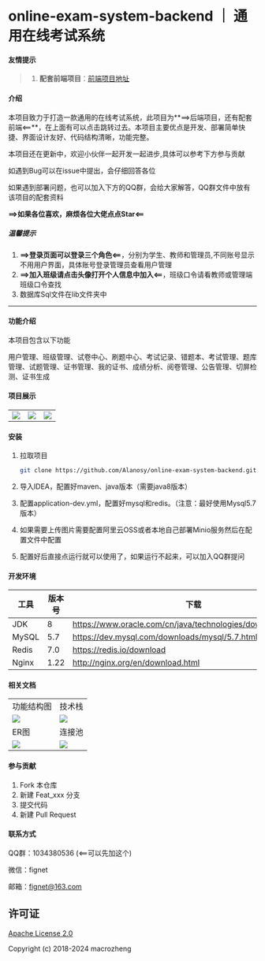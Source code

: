 # online-exam-system-backend ｜ 通用在线考试系统

#### 友情提示

> 1. **配套前端项目**：[前端项目地址](https://github.com/Alanosy/online-exam-system-frontend)

#### 介绍

本项目致力于打造一款通用的在线考试系统，此项目为**==>后端项目，还有配套前端<==**，在上面有可以点击跳转过去。本项目主要优点是开发、部署简单快捷、界面设计友好、代码结构清晰，功能完整。

本项目还在更新中，欢迎小伙伴一起开发一起进步,具体可以参考下方参与贡献

如遇到Bug可以在issue中提出，会仔细回答各位

如果遇到部署问题，也可以加入下方的QQ群，会给大家解答，QQ群文件中放有该项目的配套资料

**==>如果各位喜欢，麻烦各位大佬点点Star<==**

##### 温馨提示

1. **==>登录页面可以登录三个角色<==**，分别为学生、教师和管理员,不同账号显示不用用户界面，具体账号登录管理员查看用户管理
2. **==>加入班级请点击头像打开个人信息中加入<==**，班级口令请看教师或管理端班级口令查找
3. 数据库Sql文件在lib文件夹中

****

#### 功能介绍

本项目包含以下功能

用户管理、班级管理、试卷中心、刷题中心、考试记录、错题本、考试管理、题库管理、试题管理、证书管理、我的证书、成绩分析、阅卷管理、公告管理、切屏检测、证书生成

#### 项目展示

<table>
    <tr>
        <td><img src="https://github.com/Alanosy/online-exam-system-backend/blob/master/img/管理端.png"/></td>
        <td><img src="https://github.com/Alanosy/online-exam-system-backend/blob/master/img/教师端.png"/></td>
      	<td><img src="https://github.com/Alanosy/online-exam-system-backend/blob/master/img/学生端.png"/></td>
    </tr>
</table>

#### 安装

1. 拉取项目

   ``` bash
   git clone https://github.com/Alanosy/online-exam-system-backend.git
   ```

2. 导入IDEA，配置好maven、java版本（需要java8版本）

3. 配置application-dev.yml，配置好mysql和redis。（注意：最好使用Mysql5.7版本）

4. 如果需要上传图片需要配置阿里云OSS或者本地自己部署Minio服务然后在配置文件中配置

5. 配置好后直接点运行就可以使用了，如果运行不起来，可以加入QQ群提问

#### 开发环境

| 工具  | 版本号 | 下载                                                         |
| ----- | ------ | ------------------------------------------------------------ |
| JDK   | 8      | https://www.oracle.com/cn/java/technologies/downloads/#java8 |
| MySQL | 5.7    | https://dev.mysql.com/downloads/mysql/5.7.html               |
| Redis | 7.0    | https://redis.io/download                                    |
| Nginx | 1.22   | http://nginx.org/en/download.html                            |

#### 相关文档

<table>
    <tr>
        <td>功能结构图</td>
        <td>技术栈</td>
    </tr>
  <tr>
        <td><img src="https://github.com/Alanosy/online-exam-system-backend/blob/master/img/%E5%8A%9F%E8%83%BD%E7%BB%93%E6%9E%84%E5%9B%BE.drawio.png"/></td>
        <td><img src="https://github.com/Alanosy/online-exam-system-backend/blob/master/img/技术栈.png"/></td>
    </tr>
  <tr>
        <td>ER图</td>
        <td>连接池</td>
    </tr>
  <tr>
        <td><img src="https://github.com/Alanosy/online-exam-system-backend/blob/master/img/ER图.png"/></td>
        <td><img src="https://github.com/Alanosy/online-exam-system-backend/blob/master/img/连接池.png"/></td>
    </tr>
</table>


#### 参与贡献

1.  Fork 本仓库
2.  新建 Feat_xxx 分支
3.  提交代码
4.  新建 Pull Request

#### 联系方式

QQ群：1034380536  (<==可以先加这个)

微信：fignet

邮箱：fignet@163.com

## 许可证

[Apache License 2.0](https://github.com/macrozheng/mall/blob/master/LICENSE)

Copyright (c) 2018-2024 macrozheng
